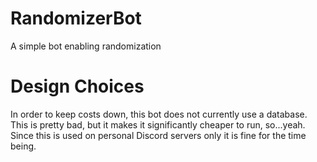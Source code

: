# RandomizerBot
A simple bot enabling randomization

# Design Choices
In order to keep costs down, this bot does not currently use a database. This is pretty bad, but it makes it significantly cheaper to run, so...yeah. Since this is used on personal Discord servers only it is fine for the time being.
